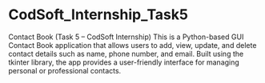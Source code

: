 # CodSoft_Internship_Task5
Contact Book (Task 5 – CodSoft Internship) This is a Python-based GUI Contact Book application that allows users to add, view, update, and delete contact details such as name, phone number, and email. Built using the tkinter library, the app provides a user-friendly interface for managing personal or professional contacts.
